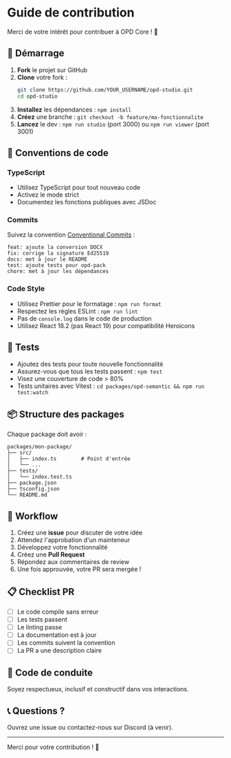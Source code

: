 # Guide de contribution

Merci de votre intérêt pour contribuer à OPD Core ! 🎉

## 🚀 Démarrage

1. **Fork** le projet sur GitHub
2. **Clone** votre fork :
   ```bash
   git clone https://github.com/YOUR_USERNAME/opd-studio.git
   cd opd-studio
   ```
3. **Installez** les dépendances : `npm install`
4. **Créez** une branche : `git checkout -b feature/ma-fonctionnalite`
5. **Lancez** le dev : `npm run studio` (port 3000) ou `npm run viewer` (port 3001)

## 📝 Conventions de code

### TypeScript

- Utilisez TypeScript pour tout nouveau code
- Activez le mode strict
- Documentez les fonctions publiques avec JSDoc

### Commits

Suivez la convention [Conventional Commits](https://www.conventionalcommits.org/) :

```
feat: ajoute la conversion DOCX
fix: corrige la signature Ed25519
docs: met à jour le README
test: ajoute tests pour opd-pack
chore: met à jour les dépendances
```

### Code Style

- Utilisez Prettier pour le formatage : `npm run format`
- Respectez les règles ESLint : `npm run lint`
- Pas de `console.log` dans le code de production
- Utilisez React 18.2 (pas React 19) pour compatibilité Heroicons

## 🧪 Tests

- Ajoutez des tests pour toute nouvelle fonctionnalité
- Assurez-vous que tous les tests passent : `npm test`
- Visez une couverture de code > 80%
- Tests unitaires avec Vitest : `cd packages/opd-semantic && npm run test:watch`

## 📦 Structure des packages

Chaque package doit avoir :

```
packages/mon-package/
├── src/
│   ├── index.ts        # Point d'entrée
│   └── ...
├── tests/
│   └── index.test.ts
├── package.json
├── tsconfig.json
└── README.md
```

## 🔄 Workflow

1. Créez une **issue** pour discuter de votre idée
2. Attendez l'approbation d'un mainteneur
3. Développez votre fonctionnalité
4. Créez une **Pull Request**
5. Répondez aux commentaires de review
6. Une fois approuvée, votre PR sera mergée !

## 📋 Checklist PR

- [ ] Le code compile sans erreur
- [ ] Les tests passent
- [ ] Le linting passe
- [ ] La documentation est à jour
- [ ] Les commits suivent la convention
- [ ] La PR a une description claire

## 🤝 Code de conduite

Soyez respectueux, inclusif et constructif dans vos interactions.

## 📞 Questions ?

Ouvrez une issue ou contactez-nous sur Discord (à venir).

---

Merci pour votre contribution ! 🙏

